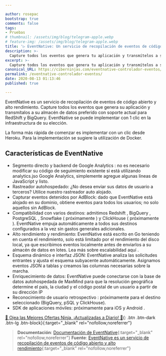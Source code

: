 ```yaml
---

author: rosepac
bootstrap: true
comments: false
tags:
- Pruebas
# thumbnail: /assets/img/blog/telegram-apple.webp
# feature-img: /assets/img/blog/telegram-apple.webp
title: '▷ EventNative: Un servicio de recopilación de eventos de código abierto y alto rendimiento'
description: >-
  Capture todos los eventos que genera tu aplicación y transmítelos a su almacén de datos preferido con soporte actual para RedShift y BigQuery. EventNative se puede implementar con 1 clic en la infraestructura de su elección.
excerpt: >-
  Capture todos los eventos que genera tu aplicación y transmítelos a su almacén de datos preferido con soporte actual para RedShift y BigQuery. EventNative se puede implementar con 1 clic en la infraestructura de su elección.
canonical_URL: https://ciberninjas.com/eventnative-controlador-eventos/
permalink: /eventnative-controlador-eventos/
date: 2020-08-13 01:13:46
published: true

---
```


EventNative es un servicio de recopilación de eventos de código abierto y alto rendimiento. Capture todos los eventos que genera su aplicación y transmítalos a su almacén de datos preferido con soporte actual para RedShift y BigQuery. EventNative se puede implementar con 1 clic en la infraestructura de su elección.

La forma más rápida de comenzar es implementar con un clic desde Heroku. Para la implementación se sugiere la utilización de Docker.

## Características de EventNative

- Segmento directo y backend de Google Analytics : no es necesario modificar su código de seguimiento existente si está utilizando analytics.jso Google Analytics, simplemente agregue algunas líneas de JavaScript y listo.
- Rastreador autohospedado: ¿No desea enviar sus datos de usuario a terceros? Utilice nuestro rastreador auto alojado.
- Capturar eventos detenidos por AdBlock: dado que EventNative está alojado en su dominio, obtiene eventos para todos los usuarios; no solo aquellos sin AdBlock.
- Compatibilidad con varios destinos: admitimos Redshift , BigQuery , PostgreSQL , Snowflake ( próximamente ) y ClickHouse ( próximamente ). EventNative empuja automáticamente a todos sus destinos configurados a la vez sin gastos generales adicionales.
- Alto rendimiento y rendimiento: EventNative está escrito en Go teniendo en cuenta el rendimiento, solo está limitado por el rendimiento del disco local, ya que escribimos eventos localmente antes de enviarlos a su almacén de datos en lotes. Lea más sobre escalabilidad aquí .
- Esquema dinámico e interfaz JSON: EventNative analiza las solicitudes entrantes y ajusta el esquema subyacente automáticamente. Asignamos eventos JSON a tablas y creamos las columnas necesarias sobre la marcha.
- Enriquecimiento de datos: EventNative puede conectarse con la base de datos autohospedada de MaxMind para que la resolución geográfica determine el país, la ciudad y el código postal de un usuario a partir de su dirección IP
- Reconocimiento de usuario retrospectivo : próximamente para el destino seleccionado (BigQuery, pSQL y ClickHouse).
- SDK de aplicaciones móviles: próximamente para iOS y Android .

[🎁 Ojea las Mejores Ofertas Ninja, ¡Actualizadas a Diario! 🛒](https://www.amazon.es/shop/cibercursos){: .btn .btn-dark .btn-lg .btn-block}{:target="_blank" rel="nofollow,noreferrer"}

> **Documentación**: [Documentación de EventNative](https://eventnative-docs.ksense.io/){:target="_blank" rel="nofollow,noreferrer"}
> **Fuente**: [EventNative es un servicio de recopilación de eventos de código abierto y alto rendimiento](https://github.com/ksensehq/eventnative){:target="_blank" rel="nofollow,noreferrer"}